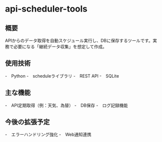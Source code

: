 # api-scheduler-tools

## 概要
APIからのデータ取得を自動スケジュール実行し、DBに保存するツールです。実務で必要になる「継続データ収集」を想定して作成。

## 使用技術
-　Python
-　scheduleライブラリ
-　REST API
-　SQLite

## 主な機能
-　API定期取得（例：天気、為替）
-　DB保存
-　ログ記録機能

## 今後の拡張予定
-　エラーハンドリング強化
-　Web通知連携
